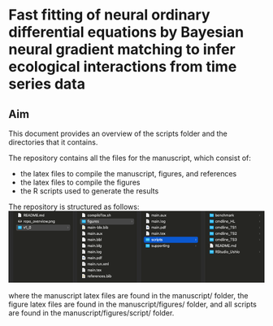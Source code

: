 # Fast fitting of neural ordinary differential equations by Bayesian neural gradient matching to infer ecological interactions from time series data

## Aim

This document provides an overview of the scripts folder and the directories that it contains.

The repository contains all the files for the manuscript, which consist of: 
* the latex files to compile the manuscript, figures, and references
* the latex files to compile the figures
* the R scripts used to generate the results

The repository is structured as follows:
![alt text](https://github.com/WillemBonnaffe/NODEBNGM/blob/main/examples/MEE_2023/repo_overview.png)

where the manuscript latex files are found in the manuscript/ folder, the figure latex files are found in the manuscript/figures/ folder, and all scripts are found in the manuscript/figures/script/ folder.


